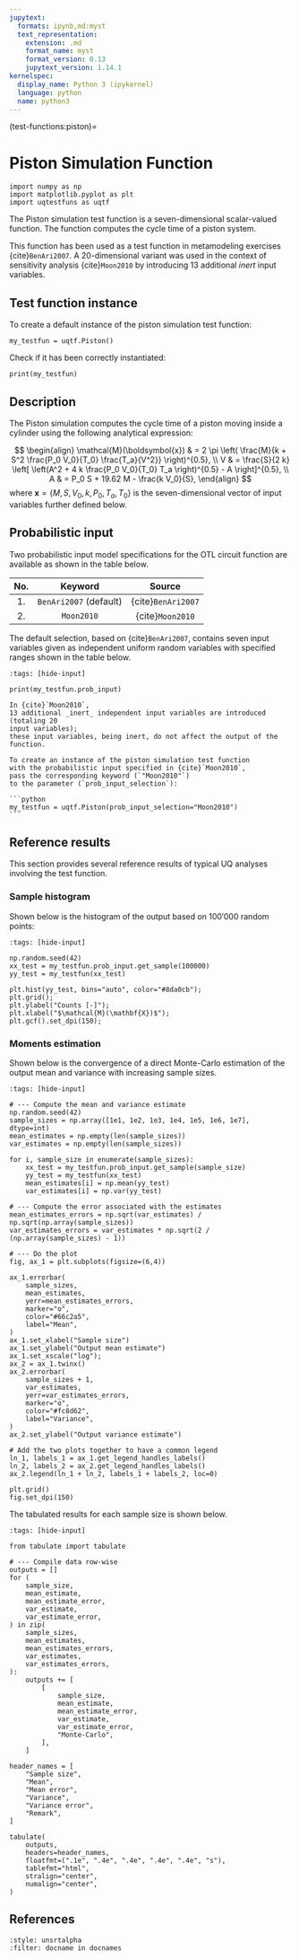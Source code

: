 ```yaml
---
jupytext:
  formats: ipynb,md:myst
  text_representation:
    extension: .md
    format_name: myst
    format_version: 0.13
    jupytext_version: 1.14.1
kernelspec:
  display_name: Python 3 (ipykernel)
  language: python
  name: python3
---
```


(test-functions:piston)=
# Piston Simulation Function

```{code-cell} ipython3
import numpy as np
import matplotlib.pyplot as plt
import uqtestfuns as uqtf
```

The Piston simulation test function is a seven-dimensional scalar-valued 
function.
The function computes the cycle time of a piston system.

This function has been used as a test function in metamodeling exercises {cite}`BenAri2007`.
A 20-dimensional variant was used in the context of sensitivity analysis {cite}`Moon2010`
by introducing 13 additional _inert_ input variables.

## Test function instance

To create a default instance of the piston simulation test function:

```{code-cell} ipython3
my_testfun = uqtf.Piston()
```

Check if it has been correctly instantiated:

```{code-cell} ipython3
print(my_testfun)
```

## Description

The Piston simulation computes the cycle time of a piston moving
inside a cylinder using the following analytical expression:

$$
\begin{align}
  \mathcal{M}(\boldsymbol{x}) & = 2 \pi \left( \frac{M}{k + S^2 \frac{P_0 V_0}{T_0} \frac{T_a}{V^2}} \right)^{0.5}, \\
  V & = \frac{S}{2 k} \left[ \left(A^2 + 4 k \frac{P_0 V_0}{T_0} T_a \right)^{0.5} - A \right]^{0.5}, \\
  A & = P_0 S + 19.62 M - \frac{k V_0}{S},
\end{align}
$$
where $\boldsymbol{x} = \{ M, S, V_0, k, P_0, T_a, T_0 \}$
is the seven-dimensional vector of input variables further defined below.

## Probabilistic input

Two probabilistic input model specifications for the OTL circuit function are
available as shown in the table below.

|  No.   |         Keyword         |       Source       |
|:------:|:-----------------------:|:------------------:|
|   1.   | `BenAri2007` (default)  | {cite}`BenAri2007` |
|   2.   |       `Moon2010`        |  {cite}`Moon2010`  |

The default selection, based on {cite}`BenAri2007`,
contains seven input variables given as independent uniform random variables
with specified ranges shown in the table below.

```{code-cell} ipython3
:tags: [hide-input]

print(my_testfun.prob_input)
```

````{note}
In {cite}`Moon2010`,
13 additional _inert_ independent input variables are introduced (totaling 20
input variables);
these input variables, being inert, do not affect the output of the function.

To create an instance of the piston simulation test function
with the probabilistic input specified in {cite}`Moon2010`,
pass the corresponding keyword (`"Moon2010"`)
to the parameter (`prob_input_selection`):

```python
my_testfun = uqtf.Piston(prob_input_selection="Moon2010")
```
````

## Reference results

This section provides several reference results of typical UQ analyses involving
the test function.

### Sample histogram

Shown below is the histogram of the output based on $100'000$ random points:

```{code-cell} ipython3
:tags: [hide-input]

np.random.seed(42)
xx_test = my_testfun.prob_input.get_sample(100000)
yy_test = my_testfun(xx_test)

plt.hist(yy_test, bins="auto", color="#8da0cb");
plt.grid();
plt.ylabel("Counts [-]");
plt.xlabel("$\mathcal{M}(\mathbf{X})$");
plt.gcf().set_dpi(150);
```

### Moments estimation

Shown below is the convergence of a direct Monte-Carlo estimation of
the output mean and variance with increasing sample sizes.

```{code-cell} ipython3
:tags: [hide-input]

# --- Compute the mean and variance estimate
np.random.seed(42)
sample_sizes = np.array([1e1, 1e2, 1e3, 1e4, 1e5, 1e6, 1e7], dtype=int)
mean_estimates = np.empty(len(sample_sizes))
var_estimates = np.empty(len(sample_sizes))

for i, sample_size in enumerate(sample_sizes):
    xx_test = my_testfun.prob_input.get_sample(sample_size)
    yy_test = my_testfun(xx_test)
    mean_estimates[i] = np.mean(yy_test)
    var_estimates[i] = np.var(yy_test)

# --- Compute the error associated with the estimates
mean_estimates_errors = np.sqrt(var_estimates) / np.sqrt(np.array(sample_sizes))
var_estimates_errors = var_estimates * np.sqrt(2 / (np.array(sample_sizes) - 1))

# --- Do the plot
fig, ax_1 = plt.subplots(figsize=(6,4))

ax_1.errorbar(
    sample_sizes,
    mean_estimates,
    yerr=mean_estimates_errors,
    marker="o",
    color="#66c2a5",
    label="Mean",
)
ax_1.set_xlabel("Sample size")
ax_1.set_ylabel("Output mean estimate")
ax_1.set_xscale("log");
ax_2 = ax_1.twinx()
ax_2.errorbar(
    sample_sizes + 1,
    var_estimates,
    yerr=var_estimates_errors,
    marker="o",
    color="#fc8d62",
    label="Variance",
)
ax_2.set_ylabel("Output variance estimate")

# Add the two plots together to have a common legend
ln_1, labels_1 = ax_1.get_legend_handles_labels()
ln_2, labels_2 = ax_2.get_legend_handles_labels()
ax_2.legend(ln_1 + ln_2, labels_1 + labels_2, loc=0)

plt.grid()
fig.set_dpi(150)
```

The tabulated results for each sample size is shown below.

```{code-cell} ipython3
:tags: [hide-input]

from tabulate import tabulate

# --- Compile data row-wise
outputs = []
for (
    sample_size,
    mean_estimate,
    mean_estimate_error,
    var_estimate,
    var_estimate_error,
) in zip(
    sample_sizes,
    mean_estimates,
    mean_estimates_errors,
    var_estimates,
    var_estimates_errors,
):
    outputs += [
        [
            sample_size,
            mean_estimate,
            mean_estimate_error,
            var_estimate,
            var_estimate_error,
            "Monte-Carlo",
        ],
    ]

header_names = [
    "Sample size",
    "Mean",
    "Mean error",
    "Variance",
    "Variance error",
    "Remark",
]

tabulate(
    outputs,
    headers=header_names,
    floatfmt=(".1e", ".4e", ".4e", ".4e", ".4e", "s"),
    tablefmt="html",
    stralign="center",
    numalign="center",
)
```

## References

```{bibliography}
:style: unsrtalpha
:filter: docname in docnames
```